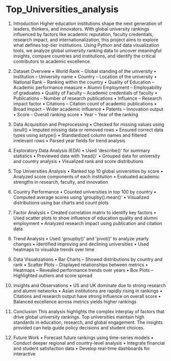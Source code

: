 # Top_Universities_analysis
1. Introduction
Higher education institutions shape the next generation of leaders, thinkers, and innovators. With global university rankings influenced by factors like academic reputation, faculty credentials, research impact, and internationalization, this project aims to explore what defines top-tier institutions. Using Python and data visualization tools, we analyze global university ranking data to uncover meaningful insights, compare countries and institutions, and identify the critical contributors to academic excellence.

2. Dataset Overview
•	World Rank – Global standing of the university
•	Institution – University name
•	Country – Location of the university
•	National Rank – Ranking within the country
•	Quality of Education – Academic performance measure
•	Alumni Employment – Employability of graduates
•	Quality of Faculty – Academic credentials of faculty
•	Publications – Number of research publications
•	Influence – Research impact factor
•	Citations – Citation count of academic publications
•	Broad Impact – Wider academic influence
•	Patents – Innovation output
•	Score – Overall ranking score
•	Year – Year of the ranking

3. Data Acquisition and Preprocessing
•	Checked for missing values using isnull()
•	Imputed missing data or removed rows
•	Ensured correct data types using astype()
•	Standardized column names and filtered irrelevant rows
•	Parsed year fields for trend analysis

4. Exploratory Data Analysis (EDA)
•	Used 'describe()' for summary statistics
•	Previewed data with 'head()'
•	Grouped data for university and country analysis
•	Visualized rank and score distributions

5. Top Universities Analysis
•	Ranked top 10 global universities by score
•	Analyzed score components of each institution
•	Evaluated academic strengths in research, faculty, and innovation

6. Country Performance
•	Counted universities in top 100 by country
•	Computed average scores using 'groupby().mean()'
•	Visualized distributions using bar charts and count plots

7. Factor Analysis
•	Created correlation matrix to identify key factors
•	Used scatter plots to show influence of education quality and alumni employment
•	Analyzed research impact using publication and citation data

8. Trend Analysis
•	Used 'groupby()' and 'pivot()' to analyze yearly changes
•	Identified improving and declining universities
•	Used heatmaps to visualize trends over time

9. Data Visualizations
•	Bar Charts – Showed distributions by country and rank
•	Scatter Plots – Displayed relationships between metrics
•	Heatmaps – Revealed performance trends over years
•	Box Plots – Highlighted outliers and score spread

10. Insights and Observations
•	US and UK dominate due to strong research and alumni networks
•	Asian institutions are rapidly rising in rankings
•	Citations and research output have strong influence on overall score
•	Balanced excellence across metrics yields higher rankings

11. Conclusion
This analysis highlights the complex interplay of factors that drive global university rankings. Top universities maintain high standards in education, research, and global engagement. The insights provided can help guide policy decisions and student choices.

12. Future Work
•	Forecast future rankings using time-series models
•	Conduct deeper regional and country-level analysis
•	Integrate financial and student satisfaction data
•	Develop real-time dashboards for interactive 
